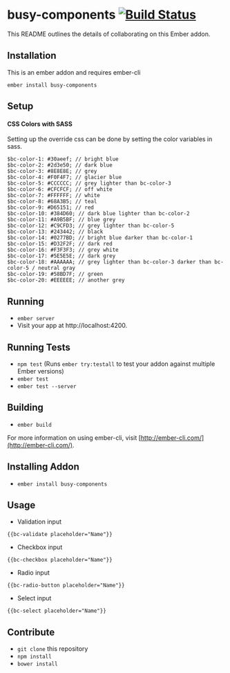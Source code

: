 
# busy-components [![Build Status](https://travis-ci.org/busybusy/webapp-busy-components.svg?branch=master)](https://travis-ci.org/busybusy/webapp-busy-components)

This README outlines the details of collaborating on this Ember addon.

## Installation

This is an ember addon and requires ember-cli

```
ember install busy-components
```

## Setup

#### CSS Colors with SASS
Setting up the override css can be done by setting the color variables in sass.
```
$bc-color-1: #30aeef; // bright blue
$bc-color-2: #2d3e50; // dark blue
$bc-color-3: #8E8E8E; // grey
$bc-color-4: #F0F4F7; // glacier blue
$bc-color-5: #CCCCCC; // grey lighter than bc-color-3
$bc-color-6: #CFCFCF; // off white
$bc-color-7: #FFFFFF; // white
$bc-color-8: #68A3B5; // teal
$bc-color-9: #D65151; // red
$bc-color-10: #384D60; // dark blue lighter than bc-color-2
$bc-color-11: #A9B5BF; // blue grey
$bc-color-12: #C9CFD3; // grey lighter than bc-color-5
$bc-color-13: #243442; // black
$bc-color-14: #0277BD; // bright blue darker than bc-color-1
$bc-color-15: #D32F2F; // dark red
$bc-color-16: #F3F3F3; // grey white
$bc-color-17: #5E5E5E; // dark grey
$bc-color-18: #AAAAAA; // grey lighter than bc-color-3 darker than bc-color-5 / neutral gray
$bc-color-19: #58BD7F; // green
$bc-color-20: #EEEEEE; // another grey
```

## Running

* `ember server`
* Visit your app at http://localhost:4200.

## Running Tests

* `npm test` (Runs `ember try:testall` to test your addon against multiple Ember versions)
* `ember test`
* `ember test --server`

## Building

* `ember build`

For more information on using ember-cli, visit [http://ember-cli.com/](http://ember-cli.com/).

## Installing Addon

* `ember install busy-components`

## Usage

* Validation input
```
{{bc-validate placeholder="Name"}}
```

* Checkbox input
```
{{bc-checkbox placeholder="Name"}}
```

* Radio input
```
{{bc-radio-button placeholder="Name"}}
```

* Select input
```
{{bc-select placeholder="Name"}}
```

## Contribute

* `git clone` this repository
* `npm install`
* `bower install`

